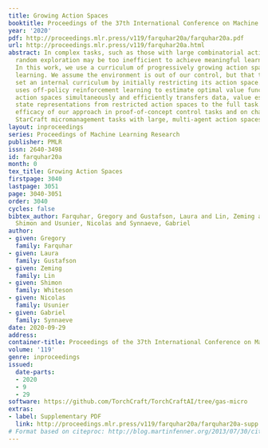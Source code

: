 ```yaml
---
title: Growing Action Spaces
booktitle: Proceedings of the 37th International Conference on Machine Learning
year: '2020'
pdf: http://proceedings.mlr.press/v119/farquhar20a/farquhar20a.pdf
url: http://proceedings.mlr.press/v119/farquhar20a.html
abstract: In complex tasks, such as those with large combinatorial action spaces,
  random exploration may be too inefficient to achieve meaningful learning progress.
  In this work, we use a curriculum of progressively growing action spaces to accelerate
  learning. We assume the environment is out of our control, but that the agent may
  set an internal curriculum by initially restricting its action space. Our approach
  uses off-policy reinforcement learning to estimate optimal value functions for multiple
  action spaces simultaneously and efficiently transfers data, value estimates, and
  state representations from restricted action spaces to the full task. We show the
  efficacy of our approach in proof-of-concept control tasks and on challenging large-scale
  StarCraft micromanagement tasks with large, multi-agent action spaces.
layout: inproceedings
series: Proceedings of Machine Learning Research
publisher: PMLR
issn: 2640-3498
id: farquhar20a
month: 0
tex_title: Growing Action Spaces
firstpage: 3040
lastpage: 3051
page: 3040-3051
order: 3040
cycles: false
bibtex_author: Farquhar, Gregory and Gustafson, Laura and Lin, Zeming and Whiteson,
  Shimon and Usunier, Nicolas and Synnaeve, Gabriel
author:
- given: Gregory
  family: Farquhar
- given: Laura
  family: Gustafson
- given: Zeming
  family: Lin
- given: Shimon
  family: Whiteson
- given: Nicolas
  family: Usunier
- given: Gabriel
  family: Synnaeve
date: 2020-09-29
address: 
container-title: Proceedings of the 37th International Conference on Machine Learning
volume: '119'
genre: inproceedings
issued:
  date-parts:
  - 2020
  - 9
  - 29
software: https://github.com/TorchCraft/TorchCraftAI/tree/gas-micro
extras:
- label: Supplementary PDF
  link: http://proceedings.mlr.press/v119/farquhar20a/farquhar20a-supp.pdf
# Format based on citeproc: http://blog.martinfenner.org/2013/07/30/citeproc-yaml-for-bibliographies/
---
```

